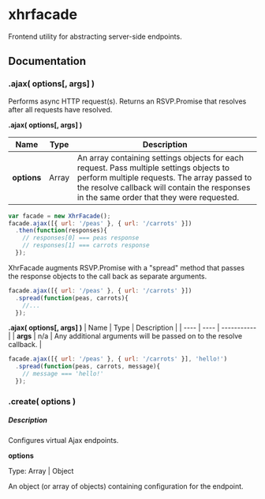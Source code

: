 # xhrfacade
Frontend utility for abstracting server-side endpoints.

## Documentation

### .ajax( options[, args] )
Performs async HTTP request(s). Returns an RSVP.Promise that resolves after all requests have resolved.

**.ajax( options[, args] )**

| Name | Type | Description |
| ---- | ---- | ----------- |
| **options** | Array | An array containing settings objects for each request. Pass multiple settings objects to perform multiple requests. The array passed to the resolve callback will contain the responses in the same order that they were requested. |

```javascript
var facade = new XhrFacade();
facade.ajax([{ url: '/peas' }, { url: '/carrots' }])
  .then(function(responses){
    // responses[0] === peas response
    // responses[1] === carrots response
  });
```
XhrFacade augments RSVP.Promise with a "spread" method that passes the response objects to the call back as separate arguments.
```javascript
facade.ajax([{ url: '/peas' }, { url: '/carrots' }])
  .spread(function(peas, carrots){
    //...
  });
```

**.ajax( options[, args] )**
| Name | Type | Description |
| ---- | ---- | ----------- |
| **args** | n/a | Any additional arguments will be passed on to the resolve callback. |

```javascript
facade.ajax([{ url: '/peas' }, { url: '/carrots' }], 'hello!')
  .spread(function(peas, carrots, message){
    // message === 'hello!'
  });
```

### .create( options )
##### Description
Configures virtual Ajax endpoints.

**options**

Type: Array | Object

An object (or array of objects) containing configuration for the endpoint.
